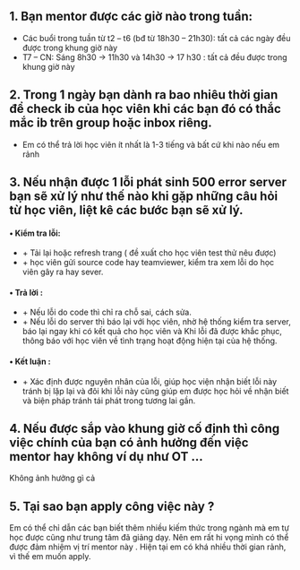 ## 1. Bạn mentor được các giờ nào trong tuần:
 <ul>
    <li>Các buổi trong tuần từ t2 – t6 (bđ từ 18h30 – 21h30): tất cả các ngày đều được trong khung giờ này  </li>
    <li>T7 – CN: Sáng 8h30 -> 11h30 và 14h30 -> 17 h30 : tất cả đều được trong khung giờ này</li>

 </ul>

## 2. Trong 1 ngày bạn dành ra bao nhiêu thời gian để check ib của học viên khi các bạn đó có thắc mắc ib trên group hoặc inbox riêng.

 <ul><li>Em có thể trả lời học viên ít nhất là 1-3 tiếng và bất cứ khi nào nếu em rảnh </li></ul>

## 3. Nếu nhận được 1 lỗi phát sinh 500 error server bạn sẽ xử lý như thế nào khi gặp những câu hỏi từ học viên, liệt kê các bước bạn sẽ xử lý.

 <h4>• Kiểm tra lỗi:</h4>
<ul>
 <li>+ Tải lại hoặc refresh trang ( đề xuất cho học viên test thử nêu được)</li>
 <li> + học viên gửi source code hay teamviewer, kiểm tra xem lỗi do học viên gây ra hay sever.</li>
</ul>

<h4>• Trả lời :</h4>
<ul>
 <li>+ Nếu lỗi do code thì chỉ ra chỗ sai, cách sửa.</li>
 <li>+ Nếu lỗi do server thì báo lại với học viên, nhờ hệ thống kiểm tra server, báo lại ngay khi có kết quả cho học viên và Khi lỗi đã được khắc phục, thông báo với học viên về tình trạng hoạt động hiện tại của hệ thống.</li>
</ul>
 
<h4>• Kết luận : </h4>
<ul>
 <li>+ Xác định được nguyên nhân của lỗi, giúp học viện nhận biết lỗi này tránh bị lặp lại và đôi khi lỗi này cũng giúp em được học hỏi về nhận biết và biện pháp tránh tái phát trong tương lai gần.</li>
</ul>

## 4. Nếu được sắp vào khung giờ cố định thì công việc chính của bạn có ảnh hưởng đến việc mentor hay không ví dụ như OT ... 
   <p>Không ảnh hưởng gì cả  </p>

## 5. Tại sao bạn apply công việc này ?
  <p> Em có thể chỉ dẫn các bạn biết thêm nhiều kiếm thức trong ngành mà em tự học được cũng như trung tâm đã giảng dạy.
  Nên em rất hi vọng mình có thể được đảm nhiệm vị trí mentor này .
  Hiện tại em có khá nhiều thời gian rảnh, vì thế em muốn apply.</p>
  